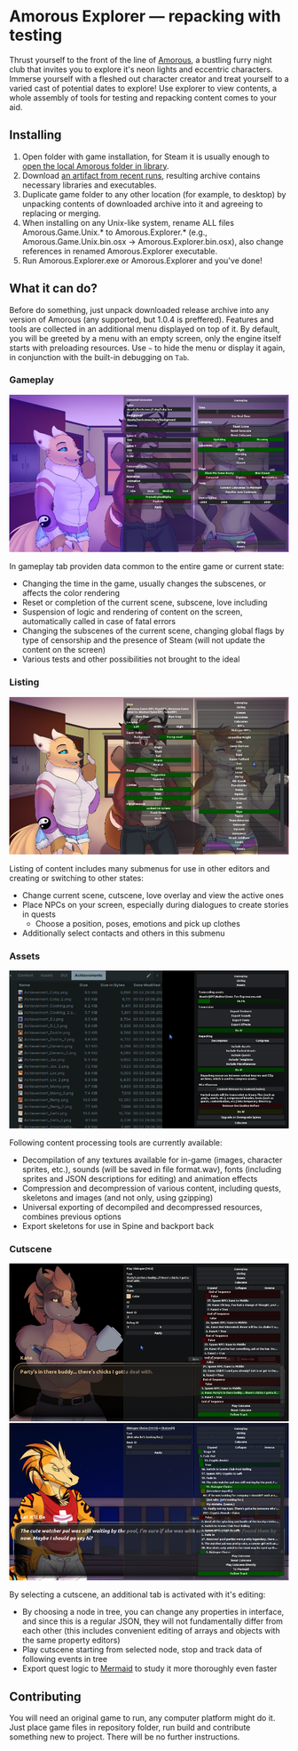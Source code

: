 # Amorous Explorer — repacking with testing

Thrust yourself to the front of the line of [Amorous](https://store.steampowered.com/app/778700/Amorous/), a bustling furry night club that invites you to explore it's neon lights and eccentric characters. Immerse yourself with a fleshed out character creator and treat yourself to a varied cast of potential dates to explore! Use explorer to view contents, a whole assembly of tools for testing and repacking content comes to your aid.

## Installing

1. Open folder with game installation, for Steam it is usually enough to [open the local Amorous folder in library](https://savelocation.net/steam-game-folder).
2. Download [an artifact from recent runs](https://github.com/rislaed/amorous-explorer/actions/workflows/deploy.yml), resulting archive contains necessary libraries and executables.
3. Duplicate game folder to any other location (for example, to desktop) by unpacking contents of downloaded archive into it and agreeing to replacing or merging.
4. When installing on any Unix-like system, rename ALL files Amorous.Game.Unix.\* to Amorous.Explorer.\* (e.g., Amorous.Game.Unix.bin.osx -> Amorous.Explorer.bin.osx), also change references in renamed Amorous.Explorer executable.
5. Run Amorous.Explorer.exe or Amorous.Explorer and you've done!

## What it can do?

Before do something, just unpack downloaded release archive into any version of Amorous (any supported, but 1.0.4 is preffered). Features and tools are collected in an additional menu displayed on top of it. By default, you will be greeted by a menu with an empty screen, only the engine itself starts with preloading resources. Use `~` to hide the menu or display it again, in conjunction with the built-in debugging on `Tab`.

### Gameplay

![screenshots/gameplay-and-management.png](.github/screenshots/gameplay-and-management.png)

In gameplay tab providen data common to the entire game or current state:

- Changing the time in the game, usually changes the subscenes, or affects the color rendering
- Reset or completion of the current scene, subscene, love including
- Suspension of logic and rendering of content on the screen, automatically called in case of fatal errors
- Changing the subscenes of the current scene, changing global flags by type of censorship and the presence of Steam (will not update the content on the screen)
- Various tests and other possibilities not brought to the ideal

### Listing

![screenshots/npcs.png](.github/screenshots/npcs.png)

Listing of content includes many submenus for use in other editors and creating or switching to other states:

- Change current scene, cutscene, love overlay and view the active ones
- Place NPCs on your screen, especially during dialogues to create stories in quests
  - Choose a position, poses, emotions and pick up clothes
- Additionally select contacts and others in this submenu

### Assets

![screenshots/exporting-assets.png](.github/screenshots/exporting-assets.png)

Following content processing tools are currently available:

- Decompilation of any textures available for in-game (images, character sprites, etc.), sounds (will be saved in file format.wav), fonts (including sprites and JSON descriptions for editing) and animation effects
- Compression and decompression of various content, including quests, skeletons and images (and not only, using gzipping)
- Universal exporting of decompiled and decompressed resources, combines previous options
- Export skeletons for use in Spine and backport back

### Cutscene

![screenshots/cutscene-dialogue.png](.github/screenshots/cutscene-dialogue.png)
![screenshots/cutscene-choices.png](.github/screenshots/cutscene-choices.png)

By selecting a cutscene, an additional tab is activated with it's editing:

- By choosing a node in tree, you can change any properties in interface, and since this is a regular JSON, they will not fundamentally differ from each other (this includes convenient editing of arrays and objects with the same property editors)
- Play cutscene starting from selected node, stop and track data of following events in tree
- Export quest logic to [Mermaid](https://mermaid.js.org/intro/) to study it more thoroughly even faster

## Contributing

You will need an original game to run, any computer platform might do it. Just place game files in repository folder, run build and contribute something new to project. There will be no further instructions.
